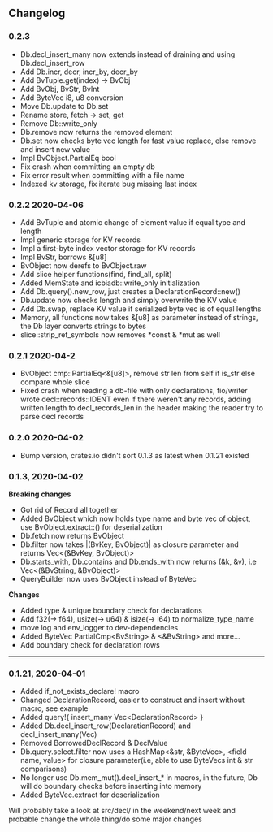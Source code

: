 ## Changelog


### 0.2.3


* Db.decl_insert_many now extends instead of draining and using Db.decl_insert_row
* Add Db.incr, decr, incr_by, decr_by
* Add BvTuple.get(index) -> BvObj
* Add BvObj, BvStr, BvInt
* Add ByteVec i8, u8 conversion
* Move Db.update to Db.set
* Rename store, fetch -> set, get
* Remove Db::write_only
* Db.remove now returns the removed element
* Db.set now checks byte vec length for fast value replace, else remove and insert new value
* Impl BvObject.PartialEq bool
* Fix crash when committing an empty db
* Fix error result when committing with a file name
* Indexed kv storage, fix iterate bug missing last index


### 0.2.2 2020-04-06


* Add BvTuple and atomic change of element value if equal type and length 
* Impl generic storage for KV records 
* Impl a first-byte index vector storage for KV records
* Impl BvStr, borrows &[u8]
* BvObject now derefs to BvObject.raw
* Add slice helper functions(find, find_all, split)
* Added MemState and icbiadb::write_only initialization
* Add Db.query().new_row, just creates a DeclarationRecord::new()
* Db.update now checks length and simply overwrite the KV value
* Add Db.swap, replace KV value if serialized byte vec is of equal lengths
* Memory, all functions now takes &[u8] as parameter instead of strings, the Db layer converts strings to bytes
* slice::strip_ref_symbols now removes \*const & \*mut as well


### 0.2.1 2020-04-2


* BvObject cmp::PartialEq<&[u8]>, remove str len from self if is_str else compare whole slice
* Fixed crash when reading a db-file with only declarations, fio/writer wrote decl::records::IDENT even if there weren't any records, adding written length to decl_records_len in the header making the reader try to parse decl records


### 0.2.0 2020-04-02

* Bump version, crates.io didn't sort 0.1.3 as latest when 0.1.21 existed


### 0.1.3, 2020-04-02


**Breaking changes**

* Got rid of Record all together
* Added BvObject which now holds type name and byte vec of object, use BvObject.extract::<type>() for deserialization
* Db.fetch now returns BvObject
* Db.filter now takes |(BvKey, BvObject)| as closure parameter and returns Vec<(&BvKey, BvObject)>
* Db.starts_with, Db.contains and Db.ends_with now returns (&k, &v), i.e Vec<(&BvString, &BvObject)>
* QueryBuilder now uses BvObject instead of ByteVec


**Changes**

* Added type & unique boundary check for declarations
* Add f32(-> f64), usize(-> u64) & isize(-> i64) to normalize_type_name
* move log and env_logger to dev-dependencies
* Added ByteVec PartialCmp\<BvString\> & \<&BvString\> and more...
* Add boundary check for declaration rows


---


### 0.1.21, 2020-04-01


* Added if_not_exists_declare! macro
* Changed DeclarationRecord, easier to construct and insert without macro, see example
* Added query!{ insert_many Vec\<DeclarationRecord\> }
* Added Db.decl_insert_row(DeclarationRecord) and decl_insert_many(Vec<DeclarationRecord>)
* Removed BorrowedDeclRecord & DeclValue
* Db.query.select.filter now uses a HashMap<&str, &ByteVec>, <field name, value> for closure parameter(i.e, able to use ByteVecs int & str comparisons)
* No longer use Db.mem_mut().decl_insert_* in macros, in the future, Db will do boundary checks before inserting into memory
* Added ByteVec.extract for deserialization


Will probably take a look at src/decl/ in the weekend/next week and probable change the whole thing/do some major changes



